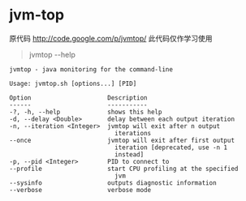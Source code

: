 jvm-top
=======

原代码 http://code.google.com/p/jvmtop/ 
此代码仅作学习使用

>jvmtop --help

    jvmtop - java monitoring for the command-line

    Usage: jvmtop.sh [options...] [PID]

    Option                     Description
    ------                     -----------
    -?, -h, --help             shows this help
    -d, --delay <Double>       delay between each output iteration
    -n, --iteration <Integer>  jvmtop will exit after n output
                                 iterations
    --once                     jvmtop will exit after first output
                                 iteration [deprecated, use -n 1
                                 instead]
    -p, --pid <Integer>        PID to connect to
    --profile                  start CPU profiling at the specified
                                 jvm
    --sysinfo                  outputs diagnostic information
    --verbose                  verbose mode